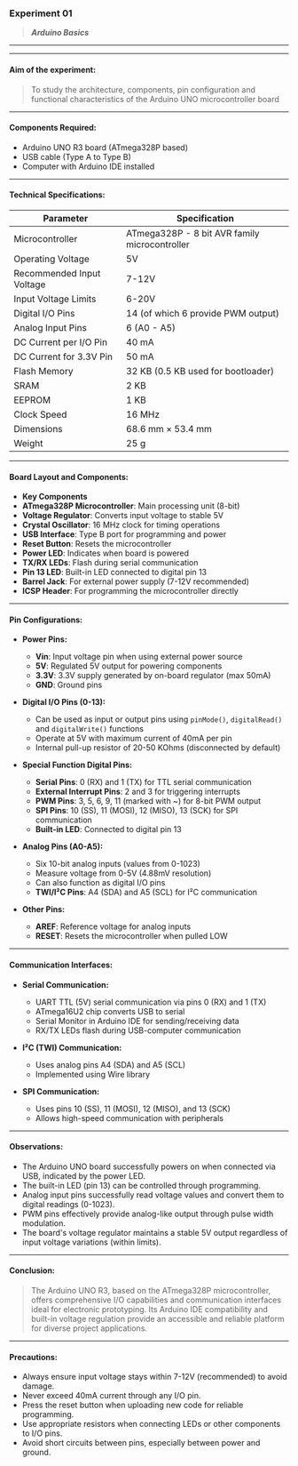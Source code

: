 ### **Experiment 01**
> ***Arduino Basics***

---
---

#### **Aim of the experiment:**
> To study the architecture, components, pin configuration and functional characteristics of the Arduino UNO microcontroller board

---

#### **Components Required:**
- Arduino UNO R3 board (ATmega328P based)
- USB cable (Type A to Type B)
- Computer with Arduino IDE installed

---

#### **Technical Specifications:**

| **Parameter** | **Specification** |
|-----------|--------------|
| Microcontroller | ATmega328P - 8 bit AVR family microcontroller |
| Operating Voltage | 5V |
| Recommended Input Voltage | 7-12V |
| Input Voltage Limits | 6-20V |
| Digital I/O Pins | 14 (of which 6 provide PWM output) |
| Analog Input Pins | 6 (A0 - A5) |
| DC Current per I/O Pin | 40 mA |
| DC Current for 3.3V Pin | 50 mA |
| Flash Memory | 32 KB (0.5 KB used for bootloader) |
| SRAM | 2 KB |
| EEPROM | 1 KB |
| Clock Speed | 16 MHz |
| Dimensions | 68.6 mm × 53.4 mm |
| Weight | 25 g |

---

#### **Board Layout and Components:**

- **Key Components**
- **ATmega328P Microcontroller**: Main processing unit (8-bit)
- **Voltage Regulator**: Converts input voltage to stable 5V
- **Crystal Oscillator**: 16 MHz clock for timing operations
- **USB Interface**: Type B port for programming and power
- **Reset Button**: Resets the microcontroller
- **Power LED**: Indicates when board is powered
- **TX/RX LEDs**: Flash during serial communication
- **Pin 13 LED**: Built-in LED connected to digital pin 13
- **Barrel Jack**: For external power supply (7-12V recommended)
- **ICSP Header**: For programming the microcontroller directly

---

#### **Pin Configurations:**

- **Power Pins:**
  - **Vin**: Input voltage pin when using external power source
  - **5V**: Regulated 5V output for powering components
  - **3.3V**: 3.3V supply generated by on-board regulator (max 50mA)
  - **GND**: Ground pins

- **Digital I/O Pins (0-13):**
  - Can be used as input or output pins using `pinMode()`, `digitalRead()` and `digitalWrite()` functions
  - Operate at 5V with maximum current of 40mA per pin
  - Internal pull-up resistor of 20-50 KOhms (disconnected by default)

- **Special Function Digital Pins:**
  - **Serial Pins**: 0 (RX) and 1 (TX) for TTL serial communication
  - **External Interrupt Pins**: 2 and 3 for triggering interrupts
  - **PWM Pins**: 3, 5, 6, 9, 11 (marked with ~) for 8-bit PWM output
  - **SPI Pins**: 10 (SS), 11 (MOSI), 12 (MISO), 13 (SCK) for SPI communication
  - **Built-in LED**: Connected to digital pin 13

- **Analog Pins (A0-A5):**
  - Six 10-bit analog inputs (values from 0-1023)
  - Measure voltage from 0-5V (4.88mV resolution)
  - Can also function as digital I/O pins
  - **TWI/I²C Pins**: A4 (SDA) and A5 (SCL) for I²C communication

- **Other Pins:**
  - **AREF**: Reference voltage for analog inputs
  - **RESET**: Resets the microcontroller when pulled LOW

---

#### **Communication Interfaces:**

- **Serial Communication:**
  - UART TTL (5V) serial communication via pins 0 (RX) and 1 (TX)
  - ATmega16U2 chip converts USB to serial
  - Serial Monitor in Arduino IDE for sending/receiving data
  - RX/TX LEDs flash during USB-computer communication

- **I²C (TWI) Communication:**
  - Uses analog pins A4 (SDA) and A5 (SCL)
  - Implemented using Wire library

- **SPI Communication:**
  - Uses pins 10 (SS), 11 (MOSI), 12 (MISO), and 13 (SCK)
  - Allows high-speed communication with peripherals

---

#### **Observations:**

- The Arduino UNO board successfully powers on when connected via USB, indicated by the power LED.
- The built-in LED (pin 13) can be controlled through programming.
- Analog input pins successfully read voltage values and convert them to digital readings (0-1023).
- PWM pins effectively provide analog-like output through pulse width modulation.
- The board's voltage regulator maintains a stable 5V output regardless of input voltage variations (within limits).

---

#### **Conclusion:**

> The Arduino UNO R3, based on the ATmega328P microcontroller, offers comprehensive I/O capabilities and communication interfaces ideal for electronic prototyping. Its Arduino IDE compatibility and built-in voltage regulation provide an accessible and reliable platform for diverse project applications.

---

#### **Precautions:**

- Always ensure input voltage stays within 7-12V (recommended) to avoid damage.
- Never exceed 40mA current through any I/O pin.
- Press the reset button when uploading new code for reliable programming.
- Use appropriate resistors when connecting LEDs or other components to I/O pins.
- Avoid short circuits between pins, especially between power and ground.